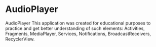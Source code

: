 # AudioPlayer
AudioPlayer
This application was created  for educational purposes to practice and get better understanding of such elements:
Activities,
Fragments,
MediaPlayer,
Services,
Notifications,
BroadcastReceivers,
RecyclerView.
